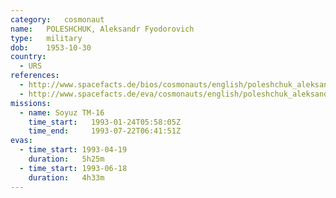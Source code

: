 ```yaml
---
category:	cosmonaut
name:	POLESHCHUK, Aleksandr Fyodorovich 
type:	military
dob:	1953-10-30
country:
  - URS
references:
  - http://www.spacefacts.de/bios/cosmonauts/english/poleshchuk_aleksandr.htm
  - http://www.spacefacts.de/eva/cosmonauts/english/poleshchuk_aleksandr.htm
missions:
  - name: Soyuz TM-16
    time_start:   1993-01-24T05:58:05Z
    time_end:     1993-07-22T06:41:51Z
evas:
  - time_start: 1993-04-19
    duration:   5h25m
  - time_start: 1993-06-18
    duration:   4h33m
---
```


